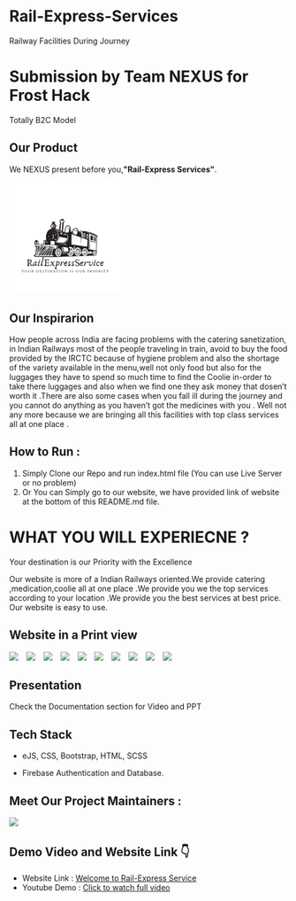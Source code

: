 # Rail-Express-Services
Railway Facilities During Journey

# Submission by Team NEXUS for Frost Hack

Totally B2C Model

<h2 align= "left"><b>Our Product</b></h2>

We NEXUS present before you,<b>"Rail-Express Services"</b>.

<img width=40% src="logo.png"> &ensp;


## Our Inspirarion
How people across India are facing problems with the catering sanetization, in Indian Railways most of the people traveling in train, avoid to buy the food provided by the IRCTC because of hygiene problem and also the shortage of the variety available in the menu,well not only food but also for the luggages they have to spend so much time to find the Coolie in-order to take there luggages and also when we find one they ask money that dosen’t worth it .There are also some cases when you fall ill during the journey and you cannot do anything as you haven’t got the medicines with you .
Well not any more because we are bringing all this facilities with top class services all at one place .

## How to Run :
1. Simply Clone our Repo and run index.html file (You can use Live Server or no problem)
2. Or You can Simply go to our website, we have provided link of website at the bottom of this README.md file.
 

# WHAT YOU WILL EXPERIECNE ?
Your destination is our Priority with the Excellence

Our website is more of a Indian Railways oriented.We provide catering ,medication,coolie all at one place .We provide you we the top services according to your location .We provide you the best services at best price. Our website is easy to use.

<h2 align= "left"><b>Website in a Print view</b></h2>

<p align="left">  

<img width=40% src="Screenshots/1.jpeg"> &ensp;
<img width=40% src="Screenshots/2.jpeg"> &ensp;
<img width=40% src="Screenshots/3.jpeg"> &ensp;
<img width=40% src="Screenshots/4.jpeg"> &ensp;
<img width=40% src="Screenshots/5.jpeg"> &ensp;
<img width=40% src="Screenshots/6.jpeg"> &ensp;
<img width=40% src="Screenshots/7.jpeg"> &ensp;
<img width=40% src="Screenshots/8.jpeg"> &ensp;
<img width=40% src="Screenshots/9.jpeg"> &ensp;
<img width=40% src="Screenshots/10.jpeg"> &ensp;


## Presentation 
Check the Documentation section for Video and PPT


## Tech Stack

- eJS, CSS, Bootstrap, HTML, SCSS

- Firebase Authentication and Database.

<h2 align= "left"><b>Meet Our Project Maintainers :</b></h2>
<p align="left">
  <img width=70% src="Screenshots/Team.jpeg"> &ensp;
  
  <h2 align= "left"><b>Demo Video and Website Link 👇</b></h2>

- Website Link : <a href="https://rail-express-service.netlify.app/" target="_blank">Welcome to Rail-Express Service</a>
- Youtube Demo : <a href="">Click to watch full video</a>
